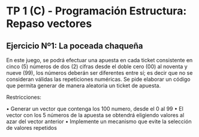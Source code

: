 # TP 1 (C) - Programación Estructura: Repaso vectores

## Ejercicio Nº1: La poceada chaqueña

En este juego, se podrá efectuar una apuesta en cada ticket consistente en cinco (5) números de dos (2) cifras
desde el doble cero (00) al noventa y nueve (99), los números deberán ser diferentes entre sí; es decir que no
se consideran válidas las repeticiones numéricas.
Se pide elaborar un código que permita generar de manera aleatoria un ticket de apuesta.

Restricciones:

• Generar un vector que contenga los 100 numero, desde el 0 al 99
• El vector con los 5 números de la apuesta se obtendrá eligiendo valores al azar del vector anterior
• Implemente un mecanismo que evite la selección de valores repetidos